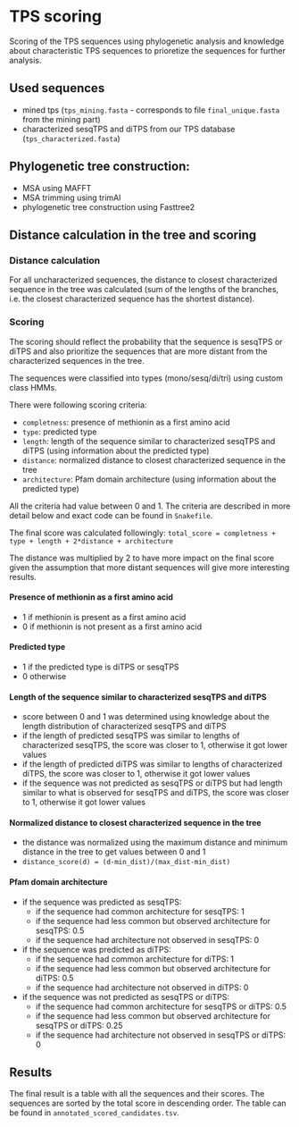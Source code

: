 # TPS scoring

Scoring of the TPS sequences using phylogenetic analysis and knowledge about characteristic TPS sequences to prioretize the sequences for further analysis.

## Used sequences
* mined tps (`tps_mining.fasta` - corresponds to file `final_unique.fasta` from the mining part)
* characterized sesqTPS and diTPS from our TPS database (`tps_characterized.fasta`)

## Phylogenetic tree construction:
* MSA using MAFFT
* MSA trimming using trimAl
* phylogenetic tree construction using Fasttree2

## Distance calculation in the tree and scoring

### Distance calculation
For all uncharacterized sequences, the distance to closest characterized sequence in the tree was calculated (sum of the lengths of the branches, i.e. the closest characterized sequence has the shortest distance). 

### Scoring

The scoring should reflect the probability that the sequence is sesqTPS or diTPS and also prioritize the sequences that are more distant from the characterized sequences in the tree.

The sequences were classified into types (mono/sesq/di/tri) using custom class HMMs.

There were following scoring criteria:
* `completness`: presence of methionin as a first amino acid
* `type`: predicted type
* `length`: length of the sequence similar to characterized sesqTPS and diTPS (using information about the predicted type)
* `distance`: normalized distance to closest characterized sequence in the tree
* `architecture`: Pfam domain architecture (using information about the predicted type)

All the criteria had value between 0 and 1. The criteria are described in more detail below and exact code can be found in `Snakefile`.

The final score was calculated followingly:
`total_score = completness + type + length + 2*distance + architecture`

The distance was multiplied by 2 to have more impact on the final score given the assumption that more distant sequences will give more interesting results.

#### Presence of methionin as a first amino acid
* 1 if methionin is present as a first amino acid
* 0 if methionin is not present as a first amino acid

#### Predicted type
* 1 if the predicted type is diTPS or sesqTPS
* 0 otherwise

#### Length of the sequence similar to characterized sesqTPS and diTPS
* score between 0 and 1 was determined using knowledge about the length distribution of characterized sesqTPS and diTPS
* if the length of predicted sesqTPS was similar to lengths of characterized sesqTPS, the score was closer to 1, otherwise it got lower values
* if the length of predicted diTPS was similar to lengths of characterized diTPS, the score was closer to 1, otherwise it got lower values
* if the sequence was not predicted as sesqTPS or diTPS but had length similar to what is observed for sesqTPS and diTPS, the score was closer to 1, otherwise it got lower values

#### Normalized distance to closest characterized sequence in the tree
* the distance was normalized using the maximum distance and minimum distance in the tree to get values between 0 and 1
* `distance_score(d) = (d-min_dist)/(max_dist-min_dist)`

#### Pfam domain architecture
* if the sequence was predicted as sesqTPS:
    * if the sequence had common architecture for sesqTPS: 1
    * if the sequence had less common but observed architecture for sesqTPS: 0.5
    * if the sequence had architecture not observed in sesqTPS: 0
* if the sequence was predicted as diTPS:
    * if the sequence had common architecture for diTPS: 1
    * if the sequence had less common but observed architecture for diTPS: 0.5
    * if the sequence had architecture not observed in diTPS: 0
* if the sequence was not predicted as sesqTPS or diTPS:
    * if the sequence had common architecture for sesqTPS or diTPS: 0.5
    * if the sequence had less common but observed architecture for sesqTPS or diTPS: 0.25
    * if the sequence had architecture not observed in sesqTPS or diTPS: 0

## Results

The final result is a table with all the sequences and their scores. The sequences are sorted by the total score in descending order. The table can be found in `annotated_scored_candidates.tsv`.